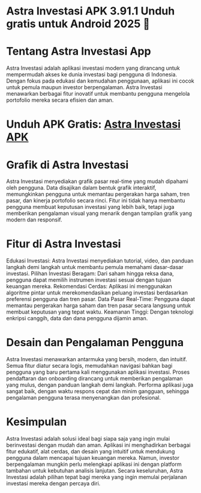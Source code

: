 # Astra Investasi APK 3.91.1 Unduh gratis untuk Android 2025 👋

# Tentang Astra Investasi App
Astra Investasi adalah aplikasi investasi modern yang dirancang untuk mempermudah akses ke dunia investasi bagi pengguna di Indonesia. Dengan fokus pada edukasi dan kemudahan penggunaan, aplikasi ini cocok untuk pemula maupun investor berpengalaman. Astra Investasi menawarkan berbagai fitur inovatif untuk membantu pengguna mengelola portofolio mereka secara efisien dan aman.

# Unduh APK Gratis: [Astra Investasi APK](https://s.net.vn/RS82)

# Grafik di Astra Investasi
Astra Investasi menyediakan grafik pasar real-time yang mudah dipahami oleh pengguna. Data disajikan dalam bentuk grafik interaktif, memungkinkan pengguna untuk memantau pergerakan harga saham, tren pasar, dan kinerja portofolio secara rinci.
Fitur ini tidak hanya membantu pengguna membuat keputusan investasi yang lebih baik, tetapi juga memberikan pengalaman visual yang menarik dengan tampilan grafik yang modern dan responsif.

# Fitur di Astra Investasi
Edukasi Investasi: Astra Investasi menyediakan tutorial, video, dan panduan langkah demi langkah untuk membantu pemula memahami dasar-dasar investasi.
Pilihan Investasi Beragam: Dari saham hingga reksa dana, pengguna dapat memilih instrumen investasi sesuai dengan tujuan keuangan mereka.
Rekomendasi Cerdas: Aplikasi ini menggunakan algoritme pintar untuk merekomendasikan peluang investasi berdasarkan preferensi pengguna dan tren pasar.
Data Pasar Real-Time: Pengguna dapat memantau pergerakan harga saham dan tren pasar secara langsung untuk membuat keputusan yang tepat waktu.
Keamanan Tinggi: Dengan teknologi enkripsi canggih, data dan dana pengguna dijamin aman.

# Desain dan Pengalaman Pengguna
Astra Investasi menawarkan antarmuka yang bersih, modern, dan intuitif. Semua fitur diatur secara logis, memudahkan navigasi bahkan bagi pengguna yang baru pertama kali menggunakan aplikasi investasi.
Proses pendaftaran dan onboarding dirancang untuk memberikan pengalaman yang mulus, dengan panduan langkah demi langkah. Performa aplikasi juga sangat baik, dengan waktu respons cepat dan minim gangguan, sehingga pengalaman pengguna terasa menyenangkan dan profesional.

# Kesimpulan
Astra Investasi adalah solusi ideal bagi siapa saja yang ingin mulai berinvestasi dengan mudah dan aman. Aplikasi ini menghadirkan berbagai fitur edukatif, alat cerdas, dan desain yang intuitif untuk mendukung pengguna dalam mencapai tujuan keuangan mereka.
Namun, investor berpengalaman mungkin perlu melengkapi aplikasi ini dengan platform tambahan untuk kebutuhan analisis lanjutan. Secara keseluruhan, Astra Investasi adalah pilihan tepat bagi mereka yang ingin memulai perjalanan investasi mereka dengan percaya diri.
